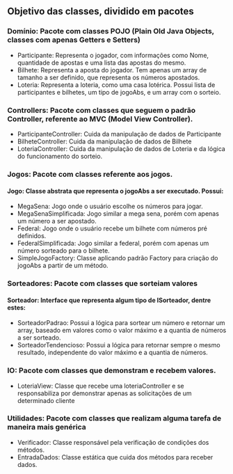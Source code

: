 ## Objetivo das classes, dividido em pacotes
	
### Domínio: Pacote com classes POJO (Plain Old Java Objects, classes com apenas Getters e Setters)
* Participante: Representa o jogador, com informações como Nome, quantidade de apostas e uma lista das apostas do mesmo.
* Bilhete: Representa a aposta do jogador. Tem apenas um array de tamanho a ser definido, que representa os números apostados.
* Loteria: Representa a loteria, como uma casa lotérica. Possui lista de participantes e bilhetes, um tipo de jogoAbs, e um array com o sorteio.

### Controllers: Pacote com classes que seguem o padrão Controller, referente ao MVC (Model View Controller).
* ParticipanteController: Cuida da manipulação de dados de Participante
* BilheteController: Cuida da manipulação de dados de Bilhete
* LoteriaController: Cuida da manipulação de dados de Loteria e da lógica do funcionamento do sorteio.

### Jogos: Pacote com classes referente aos jogos.
#### Jogo: Classe abstrata que representa o jogoAbs a ser executado. Possui:

* MegaSena: Jogo onde o usuário escolhe os números para jogar.
* MegaSenaSimplificada: Jogo similar a mega sena, porém com apenas um número a ser apostado.	
* Federal: Jogo onde o usuário recebe um bilhete com números pré definidos.
* FederalSimplificada: Jogo similar a federal, porém com apenas um número sorteado para o bilhete.
* SimpleJogoFactory: Classe aplicando padrão Factory para criação do jogoAbs a partir de um método.

### Sorteadores: Pacote com classes que sorteiam valores
#### Sorteador: Interface que representa algum tipo de ISorteador, dentre estes:

* SorteadorPadrao: Possui a lógica para sortear um número e retornar um array, baseado em valores como o valor máximo e a quantia de números a ser sorteado.
* SorteadorTendencioso: Possui a lógica para retornar sempre o mesmo resultado, independente do valor máximo e a quantia de números.
	
### IO: Pacote com classes que demonstram e recebem valores.
* LoteriaView: Classe que recebe uma loteriaController e se responsabiliza por demonstrar apenas as solicitações de um determinado cliente
	
### Utilidades: Pacote com classes que realizam alguma tarefa de maneira mais genérica
* Verificador: Classe responsável pela verificação de condições dos métodos.
* EntradaDados: Classe estática que cuida dos métodos para receber dados.

